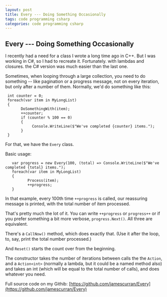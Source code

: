 ```yaml
---
layout: post
title: Every --- Doing Something Occasionally
tags: code programming csharp
categories: code programming csharp
---
```


## Every --- Doing Something Occasionally

I recently had a need for a class I wrote a long time ago in C++.  But I was working in C#, so I had to recreate it.  Fortunately. with lambdas and closures. the C# version was much easier than the last one.

Sometimes, when looping through a large collection, you need to do something -- like pagination or a progress message, not on every iteration, but only after a number of them.   Normally, we'd do something like this:


     int counter = 0;
     foreach(var item in MyLongList)
     {
           DoSomethingWith(item);
           ++counter;
           if (counter % 100 == 0)
           {
                Console.WriteLine($"We've completed {counter} items.");
           }
     }




For that, we have the `Every` class.

Basic usage:

       var progress = new Every(100, (total) => Console.WriteLine($"We've completed {total} items.");
	   foreach(var item in MyLongList)
	   {
	          Process(item);
	          ++progress;
	   }
	   
In that example, every 100th time `++progress` is called, our reassuring message is printed, with the total number of item processed.

That's pretty much the lot of it.  You can write `++progress` or `progress++` or if you prefer something a bit more verbose, `progress.Next()`. All three are equivalent.

There's a `CallNow()` method, which does exactly that. (Use it after the loop, to, say, print the total number processed.)

And `Reset()` starts the count over from the beginning.

The constructor takes the number of iterations between calls the the `Action`, and a `Action<int>` (normally a lambda, but it could be a named method also) and takes an int (which will be equal to the total number of calls), and does whatever you need.


Full source code on my Githib: 
[https://github.com/jamescurran/Every](https://github.com/jamescurran/Every)